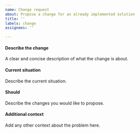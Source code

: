 ```yaml
---
name: Change request
about: Propose a change for an already implemented solution
title: ''
labels: change
assignees: ''

---
```


#### Describe the change
A clear and concise description of what the change is about.

#### Current situation
Describe the current situation.

#### Should
Describe the changes you would like to propose.

#### Additional context
Add any other context about the problem here.
